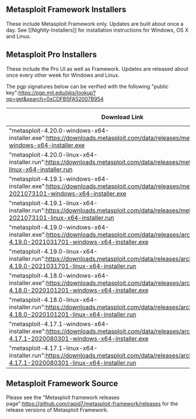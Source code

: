 ## Metasploit Framework Installers

These include Metasploit Framework only. Updates are built about once a day.
See [[Nightly-Installers]] for installation instructions for Windows, OS X and Linux.

## Metasploit Pro Installers

These include the Pro UI as well as Framework.
Updates are released about once every other week for Windows and Linux.

The pgp signatures below can be verified with the following "public key":https://pgp.mit.edu/pks/lookup?op=get&search=0xCDFB5FA52007B954

|Download Link|File Type|SHA1|PGP|
|-|-|-|-|
| "metasploit-4.20.0-windows-x64-installer.exe":https://downloads.metasploit.com/data/releases/metasploit-latest-windows-x64-installer.exe | Windows 64-bit | "SHA1":https://downloads.metasploit.com/data/releases/metasploit-latest-windows-x64-installer.exe.sha1 | "PGP":https://downloads.metasploit.com/data/releases/metasploit-latest-windows-x64-installer.exe.asc|
| "metasploit-4.20.0-linux-x64-installer.run":https://downloads.metasploit.com/data/releases/metasploit-latest-linux-x64-installer.run | Linux 64-bit | "SHA1":https://downloads.metasploit.com/data/releases/metasploit-latest-linux-x64-installer.run.sha1 | "PGP":https://downloads.metasploit.com/data/releases/metasploit-latest-linux-x64-installer.run.asc|
| "metasploit-4.19.1-windows-x64-installer.exe":https://downloads.metasploit.com/data/releases/metasploit-4.19.1-2021073101-windows-x64-installer.exe | Windows 64-bit | "SHA1":https://downloads.metasploit.com/data/releases/metasploit-4.19.1-2021073101-windows-x64-installer.exe.sha1 | "PGP":https://downloads.metasploit.com/data/releases/metasploit-4.19.1-2021073101-windows-x64-installer.exe.asc|
| "metasploit-4.19.1-linux-x64-installer.run":https://downloads.metasploit.com/data/releases/metasploit-4.19.1-2021073101-linux-x64-installer.run | Linux 64-bit | "SHA1":https://downloads.metasploit.com/data/releases/metasploit-4.19.1-2021073101-linux-x64-installer.run.sha1 | "PGP":https://downloads.metasploit.com/data/releases/metasploit-4.19.1-2021073101-linux-x64-installer.run.asc|
| "metasploit-4.19.0-windows-x64-installer.exe":https://downloads.metasploit.com/data/releases/archive/metasploit-4.19.0-2021031701-windows-x64-installer.exe | Windows 64-bit | "SHA1":https://downloads.metasploit.com/data/releases/archive/metasploit-4.19.0-2021031701-windows-x64-installer.exe.sha1 | "PGP":https://downloads.metasploit.com/data/releases/archive/metasploit-4.19.0-2021031701-windows-x64-installer.exe.asc|
| "metasploit-4.19.0-linux-x64-installer.run":https://downloads.metasploit.com/data/releases/archive/metasploit-4.19.0-2021031701-linux-x64-installer.run | Linux 64-bit | "SHA1":https://downloads.metasploit.com/data/releases/archive/metasploit-4.19.0-2021031701-linux-x64-installer.run.sha1 | "PGP":https://downloads.metasploit.com/data/releases/archive/metasploit-4.19.0-2021031701-linux-x64-installer.run.asc|
| "metasploit-4.18.0-windows-x64-installer.exe":https://downloads.metasploit.com/data/releases/archive/metasploit-4.18.0-2020101201-windows-x64-installer.exe | Windows 64-bit | "SHA1":https://downloads.metasploit.com/data/releases/archive/metasploit-4.18.0-2020101201-windows-x64-installer.exe.sha1 | "PGP":https://downloads.metasploit.com/data/releases/archive/metasploit-4.18.0-2020101201-windows-x64-installer.exe.asc|
| "metasploit-4.18.0-linux-x64-installer.run":https://downloads.metasploit.com/data/releases/archive/metasploit-4.18.0-2020101201-linux-x64-installer.run | Linux 64-bit | "SHA1":https://downloads.metasploit.com/data/releases/archive/metasploit-4.18.0-2020101201-linux-x64-installer.run.sha1 | "PGP":https://downloads.metasploit.com/data/releases/archive/metasploit-4.18.0-2020101201-linux-x64-installer.run.asc|
| "metasploit-4.17.1-windows-x64-installer.exe":https://downloads.metasploit.com/data/releases/archive/metasploit-4.17.1-2020080301-windows-x64-installer.exe | Windows 64-bit | "SHA1":https://downloads.metasploit.com/data/releases/archive/metasploit-4.17.1-2020080301-windows-x64-installer.exe.sha1 | "PGP":https://downloads.metasploit.com/data/releases/archive/metasploit-4.17.1-2020080301-windows-x64-installer.exe.asc|
| "metasploit-4.17.1-linux-x64-installer.run":https://downloads.metasploit.com/data/releases/archive/metasploit-4.17.1-2020080301-linux-x64-installer.run | Linux 64-bit | "SHA1":https://downloads.metasploit.com/data/releases/archive/metasploit-4.17.1-2020080301-linux-x64-installer.run.sha1 | "PGP":https://downloads.metasploit.com/data/releases/archive/metasploit-4.17.1-2020080301-linux-x64-installer.run.asc|


## Metasploit Framework Source

Please see the "Metasploit framework releases page":https://github.com/rapid7/metasploit-framework/releases for the release versions of Metasploit Framework.
